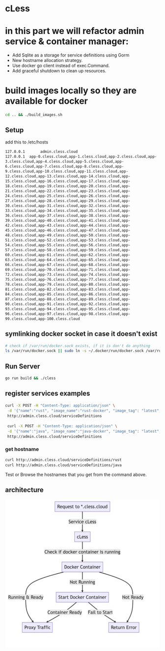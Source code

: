 # cLess

# in this part we will refactor admin service & container manager:
- Add Sqlite as a storage for service definitions using Gorm
- New hostname allocation strategy.
- Use docker go client instead of exec.Command.
- Add graceful shutdown to clean up resources.

# build images locally so they are available for docker
```bash
cd .. && ./build_images.sh
```

## Setup 
add this to /etc/hosts
```
127.0.0.1       admin.cless.cloud
127.0.0.1  app-0.cless.cloud,app-1.cless.cloud,app-2.cless.cloud,app-3.cless.cloud,app-4.cless.cloud,app-5.cless.cloud,app-6.cless.cloud,app-7.cless.cloud,app-8.cless.cloud,app-9.cless.cloud,app-10.cless.cloud,app-11.cless.cloud,app-12.cless.cloud,app-13.cless.cloud,app-14.cless.cloud,app-15.cless.cloud,app-16.cless.cloud,app-17.cless.cloud,app-18.cless.cloud,app-19.cless.cloud,app-20.cless.cloud,app-21.cless.cloud,app-22.cless.cloud,app-23.cless.cloud,app-24.cless.cloud,app-25.cless.cloud,app-26.cless.cloud,app-27.cless.cloud,app-28.cless.cloud,app-29.cless.cloud,app-30.cless.cloud,app-31.cless.cloud,app-32.cless.cloud,app-33.cless.cloud,app-34.cless.cloud,app-35.cless.cloud,app-36.cless.cloud,app-37.cless.cloud,app-38.cless.cloud,app-39.cless.cloud,app-40.cless.cloud,app-41.cless.cloud,app-42.cless.cloud,app-43.cless.cloud,app-44.cless.cloud,app-45.cless.cloud,app-46.cless.cloud,app-47.cless.cloud,app-48.cless.cloud,app-49.cless.cloud,app-50.cless.cloud,app-51.cless.cloud,app-52.cless.cloud,app-53.cless.cloud,app-54.cless.cloud,app-55.cless.cloud,app-56.cless.cloud,app-57.cless.cloud,app-58.cless.cloud,app-59.cless.cloud,app-60.cless.cloud,app-61.cless.cloud,app-62.cless.cloud,app-63.cless.cloud,app-64.cless.cloud,app-65.cless.cloud,app-66.cless.cloud,app-67.cless.cloud,app-68.cless.cloud,app-69.cless.cloud,app-70.cless.cloud,app-71.cless.cloud,app-72.cless.cloud,app-73.cless.cloud,app-74.cless.cloud,app-75.cless.cloud,app-76.cless.cloud,app-77.cless.cloud,app-78.cless.cloud,app-79.cless.cloud,app-80.cless.cloud,app-81.cless.cloud,app-82.cless.cloud,app-83.cless.cloud,app-84.cless.cloud,app-85.cless.cloud,app-86.cless.cloud,app-87.cless.cloud,app-88.cless.cloud,app-89.cless.cloud,app-90.cless.cloud,app-91.cless.cloud,app-92.cless.cloud,app-93.cless.cloud,app-94.cless.cloud,app-95.cless.cloud,app-96.cless.cloud,app-97.cless.cloud,app-98.cless.cloud,app-99.cless.cloud,app-100.cless.cloud
```

## symlinking docker socket in case it doesn't exist
```bash
# check if /var/run/docker.sock exists, if it is don't do anything
ls /var/run/docker.sock || sudo ln -s ~/.docker/run/docker.sock /var/run/docker.sock
```

## Run Server
```bash
go run build && ./cless
```

## register services examples

```bash
curl -X POST -H "Content-Type: application/json" \
 -d '{"name":"rust", "image_name":"rust-docker", "image_tag": "latest", "port":8080}' \
 http://admin.cless.cloud/serviceDefinitions

 curl -X POST -H "Content-Type: application/json" \
 -d '{"name":"java", "image_name":"java-docker", "image_tag": "latest", "port":8080}' \
 http://admin.cless.cloud/serviceDefinitions
```

### get hostname
```bash
curl http://admin.cless.cloud/serviceDefinitions/rust
curl http://admin.cless.cloud/serviceDefinitions/java
```
Test or Browse the hostnames that you get from the command above.


## architecture
![Diagram](diagram.jpg)
